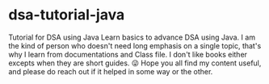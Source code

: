 # dsa-tutorial-java
Tutorial for DSA using Java
Learn basics to advance DSA using Java.
I am the kind of person who doesn't need long emphasis on a single topic, that's why I learn from documentations and Class file.
I don't like books either excepts when they are short guides. 😜
Hope you all find my content useful, and please do reach out if it helped in some way or the other.
